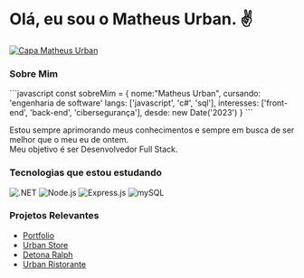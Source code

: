 <h1>Olá, eu sou o Matheus Urban. ✌</h1>
<a href="https://www.linkedin.com/in/urbanykv/"><img src="https://media.licdn.com/dms/image/D4D16AQEbQxhPTkpqqw/profile-displaybackgroundimage-shrink_350_1400/0/1695231198677?e=1706745600&v=beta&t=f2KHKYuPsUoFBKCmjSK53wljbo1zSxdp2pyQizPsnOk" alt="Capa Matheus Urban" /></a>
<br>

<h3>Sobre Mim</h3>
```javascript
const sobreMim = {
    nome:"Matheus Urban",
    cursando: 'engenharia de software'
    langs: ['javascript', 'c#', 'sql'],
    interesses: ['front-end', 'back-end', 'cibersegurança'],
    desde: new Date('2023')
}
```
<br>
<p>Estou sempre aprimorando meus conhecimentos e sempre em busca de ser melhor que o meu eu de ontem.<br>
Meu objetivo é ser Desenvolvedor Full Stack.</p>

<div>
    <h3>Tecnologias que estou estudando</h3>
    <img src="https://skillicons.dev/icons?i=dotnet" alt=".NET" />
    <img src="https://skillicons.dev/icons?i=nodejs" alt="Node.js" />
    <img src="https://skillicons.dev/icons?i=express" alt="Express.js" />
    <img src="https://skillicons.dev/icons?i=mysql" alt="mySQL" />
</div>
<div>
    <h3>Projetos Relevantes</h3>
    <ul>
        <li><a href="https://portfolio-matheusurban.vercel.app/">Portfolio</a></li>
        <li><a href="https://urban-store-coral.vercel.app/">Urban Store</a></li>
        <li><a href="https://jogo-detona-ralph-one.vercel.app/">Detona Ralph</a></li>
        <li><a href="https://urban-ristorante.vercel.app/">Urban Ristorante</a></li>
    </ul>
</div>